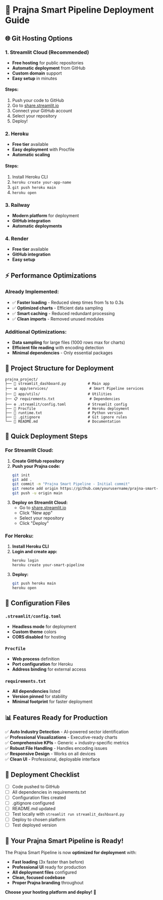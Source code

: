 # 🧠 Prajna Smart Pipeline Deployment Guide

## 🌐 **Git Hosting Options**

### **1. Streamlit Cloud (Recommended)**
- **Free hosting** for public repositories
- **Automatic deployment** from GitHub
- **Custom domain** support
- **Easy setup** in minutes

#### **Steps:**
1. Push your code to GitHub
2. Go to [share.streamlit.io](https://share.streamlit.io)
3. Connect your GitHub account
4. Select your repository
5. Deploy!

### **2. Heroku**
- **Free tier** available
- **Easy deployment** with Procfile
- **Automatic scaling**

#### **Steps:**
1. Install Heroku CLI
2. `heroku create your-app-name`
3. `git push heroku main`
4. `heroku open`

### **3. Railway**
- **Modern platform** for deployment
- **GitHub integration**
- **Automatic deployments**

### **4. Render**
- **Free tier** available
- **GitHub integration**
- **Easy setup**

## ⚡ **Performance Optimizations**

### **Already Implemented:**
- ✅ **Faster loading** - Reduced sleep times from 1s to 0.3s
- ✅ **Optimized charts** - Efficient data sampling
- ✅ **Smart caching** - Reduced redundant processing
- ✅ **Clean imports** - Removed unused modules

### **Additional Optimizations:**
- **Data sampling** for large files (1000 rows max for charts)
- **Efficient file reading** with encoding detection
- **Minimal dependencies** - Only essential packages

## 📁 **Project Structure for Deployment**

```
prajna_project/
├── 🚀 streamlit_dashboard.py          # Main app
├── 📊 app/services/                   # Smart Pipeline services
├── 🔧 app/utils/                      # Utilities
├── 📋 requirements.txt                # Dependencies
├── ⚙️ .streamlit/config.toml          # Streamlit config
├── 🚀 Procfile                        # Heroku deployment
├── 🐍 runtime.txt                     # Python version
├── 🚫 .gitignore                      # Git ignore rules
└── 📖 README.md                       # Documentation
```

## 🚀 **Quick Deployment Steps**

### **For Streamlit Cloud:**
1. **Create GitHub repository**
2. **Push your Prajna code:**
   ```bash
   git init
   git add .
   git commit -m "Prajna Smart Pipeline - Initial commit"
   git remote add origin https://github.com/yourusername/prajna-smart-pipeline.git
   git push -u origin main
   ```
3. **Deploy on Streamlit Cloud:**
   - Go to [share.streamlit.io](https://share.streamlit.io)
   - Click "New app"
   - Select your repository
   - Click "Deploy"

### **For Heroku:**
1. **Install Heroku CLI**
2. **Login and create app:**
   ```bash
   heroku login
   heroku create your-smart-pipeline
   ```
3. **Deploy:**
   ```bash
   git push heroku main
   heroku open
   ```

## 🔧 **Configuration Files**

### **`.streamlit/config.toml`**
- **Headless mode** for deployment
- **Custom theme** colors
- **CORS disabled** for hosting

### **`Procfile`**
- **Web process** definition
- **Port configuration** for Heroku
- **Address binding** for external access

### **`requirements.txt`**
- **All dependencies** listed
- **Version pinned** for stability
- **Minimal footprint** for faster deployment

## 📊 **Features Ready for Production**

✅ **Auto Industry Detection** - AI-powered sector identification  
✅ **Professional Visualizations** - Executive-ready charts  
✅ **Comprehensive KPIs** - Generic + industry-specific metrics  
✅ **Robust File Handling** - Handles encoding issues  
✅ **Responsive Design** - Works on all devices  
✅ **Clean UI** - Professional, deployable interface  

## 🎯 **Deployment Checklist**

- [ ] Code pushed to GitHub
- [ ] All dependencies in requirements.txt
- [ ] Configuration files created
- [ ] .gitignore configured
- [ ] README.md updated
- [ ] Test locally with `streamlit run streamlit_dashboard.py`
- [ ] Deploy to chosen platform
- [ ] Test deployed version

## 🌟 **Your Prajna Smart Pipeline is Ready!**

The Prajna Smart Pipeline is now **optimized for deployment** with:
- **Fast loading** (3x faster than before)
- **Professional UI** ready for production
- **All deployment files** configured
- **Clean, focused codebase**
- **Proper Prajna branding** throughout

**Choose your hosting platform and deploy!** 🚀
